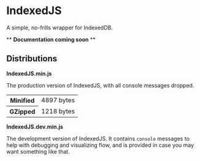 IndexedJS
========
A simple, no-frills wrapper for IndexedDB.

** **Documentation coming soon** **

## Distributions

__IndexedJS.min.js__

The production version of IndexedJS, with all console messages dropped.

<table>
  <tbody>
    <tr>
      <th>Minified</th>
      <td>4897 bytes</td>
    </tr>
    <tr>
      <th>GZipped</th>
      <td>1218 bytes</td>
    </tr>
  </tbody>
</table>

__IndexedJS.dev.min.js__

The development version of IndexedJS. It contains ```console``` messages to help with debugging and visualizing flow, and is provided in case you may want something like that.
